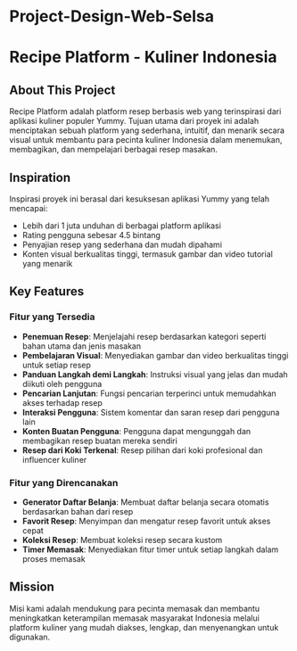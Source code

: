 # Project-Design-Web-Selsa

# Recipe Platform - Kuliner Indonesia

## About This Project
Recipe Platform adalah platform resep berbasis web yang terinspirasi dari aplikasi kuliner populer Yummy. Tujuan utama dari proyek ini adalah menciptakan sebuah platform yang sederhana, intuitif, dan menarik secara visual untuk membantu para pecinta kuliner Indonesia dalam menemukan, membagikan, dan mempelajari berbagai resep masakan.

## Inspiration
Inspirasi proyek ini berasal dari kesuksesan aplikasi Yummy yang telah mencapai:
- Lebih dari 1 juta unduhan di berbagai platform aplikasi
- Rating pengguna sebesar 4.5 bintang
- Penyajian resep yang sederhana dan mudah dipahami
- Konten visual berkualitas tinggi, termasuk gambar dan video tutorial yang menarik

## Key Features

### Fitur yang Tersedia
- **Penemuan Resep**: Menjelajahi resep berdasarkan kategori seperti bahan utama dan jenis masakan
- **Pembelajaran Visual**: Menyediakan gambar dan video berkualitas tinggi untuk setiap resep
- **Panduan Langkah demi Langkah**: Instruksi visual yang jelas dan mudah diikuti oleh pengguna
- **Pencarian Lanjutan**: Fungsi pencarian terperinci untuk memudahkan akses terhadap resep
- **Interaksi Pengguna**: Sistem komentar dan saran resep dari pengguna lain
- **Konten Buatan Pengguna**: Pengguna dapat mengunggah dan membagikan resep buatan mereka sendiri
- **Resep dari Koki Terkenal**: Resep pilihan dari koki profesional dan influencer kuliner

### Fitur yang Direncanakan
- **Generator Daftar Belanja**: Membuat daftar belanja secara otomatis berdasarkan bahan dari resep
- **Favorit Resep**: Menyimpan dan mengatur resep favorit untuk akses cepat
- **Koleksi Resep**: Membuat koleksi resep secara kustom
- **Timer Memasak**: Menyediakan fitur timer untuk setiap langkah dalam proses memasak

## Mission
Misi kami adalah mendukung para pecinta memasak dan membantu meningkatkan keterampilan memasak masyarakat Indonesia melalui platform kuliner yang mudah diakses, lengkap, dan menyenangkan untuk digunakan.
